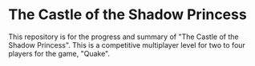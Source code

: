 # The Castle of the Shadow Princess
 This repository is for the progress and summary of "The Castle of the Shadow Princess".
 This is a competitive multiplayer level for two to four players for the game, "Quake". 
